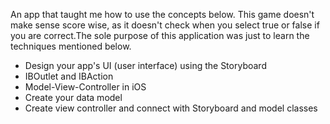 An app that taught me how to use the concepts below. This game doesn't make sense score wise, as it doesn't check when you select true or 
false if you are correct.The sole purpose of this application was just to learn the techniques mentioned below.

- Design your app's UI (user interface) using the Storyboard
- IBOutlet and IBAction
- Model-View-Controller in iOS
- Create your data model
- Create view controller and connect with Storyboard and model classes
